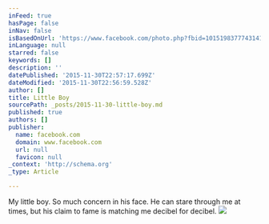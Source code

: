 ```yaml
---
inFeed: true
hasPage: false
inNav: false
isBasedOnUrl: 'https://www.facebook.com/photo.php?fbid=10151983777431411&set=t.100000176306642&type=3&theater'
inLanguage: null
starred: false
keywords: []
description: ''
datePublished: '2015-11-30T22:57:17.699Z'
dateModified: '2015-11-30T22:56:59.528Z'
author: []
title: Little Boy
sourcePath: _posts/2015-11-30-little-boy.md
published: true
authors: []
publisher:
  name: facebook.com
  domain: www.facebook.com
  url: null
  favicon: null
_context: 'http://schema.org'
_type: Article

---
```

My little boy. So much concern in his face. He can stare through me at times, but his claim to fame is matching me decibel for decibel.
![](https://scontent-ord1-1.xx.fbcdn.net/hphotos-xap1/v/t1.0-9/1376578_10151983777431411_1643013729_n.jpg?oh=e619d18ef289bf357d40ede288f6631f&oe=56DF90C4)
